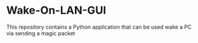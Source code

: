 # Wake-On-LAN-GUI
This repository contains a Python application that can be used wake a PC via sending a magic packet
